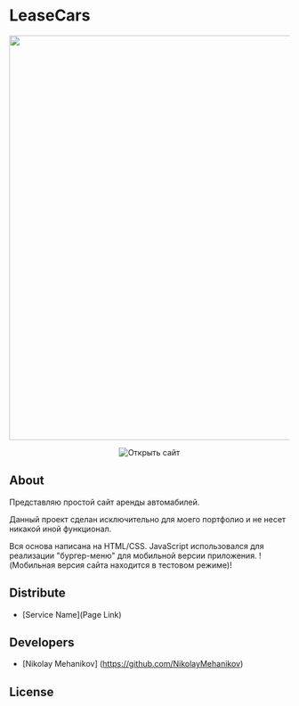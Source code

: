 # LeaseCars
<p align="center">
      <img src="Project Logo Url" width="726">
</p>

<p align="center">
   <img src="" alt="Открыть сайт">
</p>

## About

Представляю простой сайт аренды автомабилей.

Данный проект сделан исключительно для моего портфолио и не несет никакой иной функционал.

Вся основа написана на HTML/CSS. JavaScript использовался для реализации "бургер-меню" для мобильной версии приложения.
!(Мобильная версия сайта находится в тестовом режиме)!

## Distribute

- [Service Name](Page Link)


## Developers

- [Nikolay Mehanikov] (https://github.com/NikolayMehanikov)
## License
